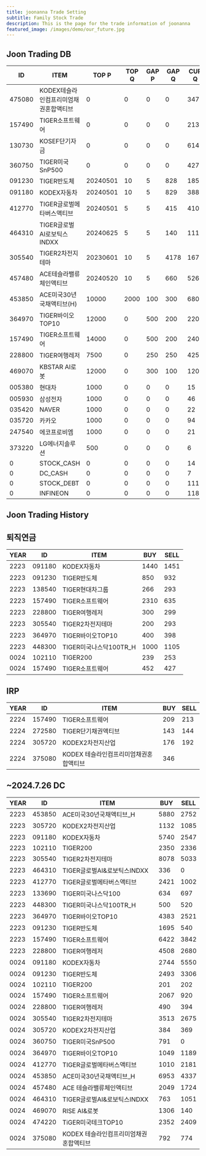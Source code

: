 ```yaml
---
title: joonanna Trade Setting
subtitle: Family Stock Trade
description: This is the page for the trade information of joonanna
featured_image: /images/demo/our_future.jpg
---
```


## Joon Trading DB

|ID|ITEM |TOP P|TOP Q|GAP P|GAP Q|CUR Q|SELLQ|SELL|BUY|
|--|-----|--|--|--|--|--|--|--|--|
|475080|KODEX테슬라인컴프리미엄채권혼합액티브|0|0|0|0|347|0|0|0|
|157490|TIGER소프트웨어|0|0|0|0|2132|700|2063|1983|
|130730|KOSEF단기자금|0|0|0|0|614|0|0|0|
|360750|TIGER미국SnP500|0|0|0|0|427|0|0|0|
|091230|TIGER반도체|20240501|10|5|828|185|1285|4780|4211|
|091180|KODEX자동차|20240501|10|5|829|388|4610|9550|9096|
|412770|TIGER글로벌메타버스액티브|20240501|5|5|415|410|3661|3184|3017|
|464310|TIGER글로벌AI로보틱스INDXX|20240625|5|5|140|111|0|1051|961|
|305540|TIGER2차전지테마|20230601|10|5|4178|1677|3160|8002|7615|
|457480|ACE테슬라밸류체인액티브|20240520|10|5|660|526|0|1724|1389|
|453850|ACE미국30년국채액티브(H)|10000|2000|100|300|6800|0|0|0|
|364970|TIGER바이오TOP10|12000|0|500|200|2200|5213|3580|3873|
|157490|TIGER소프트웨어|14000|0|500|200|2400|6434|5882|7221|
|228800|TIGER여행레저|7500|0|250|250|4250|7927|3374|3631|
|469070|KBSTAR AI로봇|12000|0|300|100|1200|50|50|52|
|005380|현대차|1000|0|0|0|15|0|0|0|
|005930|삼성전자|1000|0|0|0|46|0|0|0|
|035420|NAVER|1000|0|0|0|22|0|0|0|
|035720|카카오|1000|0|0|0|94|0|0|0|
|247540|에코프로비엠|1000|0|0|0|21|0|0|0|
|373220|LG에너지솔루션|500|0|0|0|6|0|0|0|
|0|STOCK_CASH|0|0|0|0|14|0|0|0|
|0|DC_CASH|0|0|0|0|7|0|0|0|
|0|STOCK_DEBT|0|0|0|0|1119|0|0|0|
|0|INFINEON|0|0|0|0|1184|0|0|0|


## Joon Trading History

## 퇴직연금

|YEAR|ID|ITEM |BUY|SELL|
|----|--|-----|---|----|
|2223|091180|KODEX자동차|1440|1451|
|2223|091230|TIGER반도체|850|932|
|2223|138540|TIGER현대차그룹|266|293|
|2223|157490|TIGER소프트웨어|2310|635|
|2223|228800|TIGER여행레저|300|299|
|2223|305540|TIGER2차전지테마|200|293|
|2223|364970|TIGER바이오TOP10|400|398|
|2223|448300|TIGER미국나스닥100TR_H|1000|1105|
|0024|102110|TIGER200|239|253| 
|0024|157490|TIGER소프트웨어|452|427|

## IRP

|YEAR|ID|ITEM |BUY|SELL|
|----|--|-----|---|----|
|2224|157490|TIGER소프트웨어|209|213|
|2224|272580|TIGER단기채권액티브|143|144| 
|2224|305720|KODEX2차전지산업|176|192|
|2224|375080|KODEX 테슬라인컴프리미엄채권혼합액티브|346||

##  ~2024.7.26 DC

|YEAR|ID|ITEM |BUY|SELL|
|----|--|-----|---|----|
|2223|453850|ACE미국30년국채액티브_H|5880|2752|
|2223|305720|KODEX2차전지산업|1132|1085|
|2223|091180|KODEX자동차|5740|2547|
|2223|102110|TIGER200|2350|2336| 
|2223|305540|TIGER2차전지테마|8078|5033|
|2223|464310|TIGER글로벌AI&로보틱스INDXX|336| 0|
|2223|412770|TIGER글로벌메타버스액티브|2421|1002| 
|2223|133690|TIGER미국나스닥100|634|697| 
|2223|448300|TIGER미국나스닥100TR_H|500|520|
|2223|364970|TIGER바이오TOP10|	4383|2521|
|2223|091230|TIGER반도체|1695|540|
|2223|157490|TIGER소프트웨어|6422|3842|
|2223|228800|TIGER여행레저|4508|2680|
|0024|091180|KODEX자동차|2744|5550|
|0024|091230|TIGER반도체|2493|3306|
|0024|102110|TIGER200|201|202| 
|0024|157490|TIGER소프트웨어|2067|920|
|0024|228800|TIGER여행레저|490|394|
|0024|305540|TIGER2차전지테마|3513|2675|
|0024|305720|KODEX2차전지산업|384|369|
|0024|360750|TIGER미국SnP500|791|0|
|0024|364970|TIGER바이오TOP10|1049|1189|
|0024|412770|TIGER글로벌메타버스액티브|1010|2181| 
|0024|453850|ACE미국30년국채액티브_H|6953|4337|
|0024|457480|ACE 테슬라밸류체인액티브|2049|1724|
|0024|464310|TIGER글로벌AI&로보틱스INDXX|763|1051|
|0024|469070|RISE AI&로봇|1306|140|
|0024|474220|TiGER미국테크TOP10|2352|2409|
|0024|375080|KODEX 테슬라인컴프리미엄채권혼합액티브|792|774|
